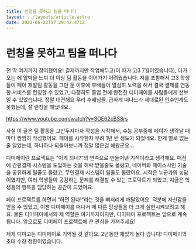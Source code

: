 ```yaml
---
title: 런칭을 못하고 팀을 떠나다
layout: ../layouts/article.astro
date: 2023-06-22T17:29:42.471Z
---
```


# 런칭을 못하고 팀을 떠나다

전 딱 여기까지 참여했어요! [](토스)[](QR)결제까지만 작업해두고(이 때가 고3 7월이였습니다), 다가오는 [](수능)에 압박을 느껴 더 이상 팀 활동을 이어가기 어려웠습니다. 저를 포함해서 고3 학생들이 페이 개발팀 활동을 그만 둔 이후에 후배들이 열심히 노력을 해서 결국 [](카드)결제를 연동한 서비스를 런칭할 수 있었고, 다행히도 졸업 전에 완전한 디미페이를 사람들에게 선보일 수 있었습니다. 정말 대견해요 우리 후배님들. 급하게 떠나느라 제대로된 인수인계도 못했는데, 잘 런칭을 해냈네요.

https://www.youtube.com/watch?v=3OE62cBS8rs

사실 이 글은 팀 활동을 그만두자마자 작성을 시작해서, 수능 공부중에 페이가 생각날 때 마다 짬짬히 작성했어요. 페이를 시작한지 무려 1년 반 정도가 되었네요. 한게 별로 없는줄 알았는데, 하나하나 되돌아보니까 정말 많은걸 해왔군요…

디미페이란 프로젝트는 “이게 되네?”의 연속으로 만들어낸 기적이라고 생각해요. 매점에 간편결제 시스템을 도입하는 것을 허락 받을줄도 몰랐고, 네이버와 페이스사인 기술을 공유하게 될줄도 몰랐고, 무인결제 시스템이 될줄도 몰랐어요. 시작은 누군가의 농담이였지만, 여러 학생들이 공감하는 문제를 해결할 수 있는 프로덕트가 되었고, 지금은 학생들의 행복을 담당하는 공간이 되었어요.

페이 프로젝트를 하면서 “하면 된다!”라는 것을 뼈저리게 깨달았어요. 덕분에 자신감을 얻을 수 있었고, 이젠 디미페이를 떠나서 제 다른 망상들을 더 크게 실현시켜보려고 해요. 물론 디미페이에서의 제 역할은 여기까지이지만, 디미페이 프로젝트는 앞으로 계속됩니다. 앞으로도 디미페이 프로젝트에 큰 관심을 가져주세요!

제게 디미고는 디미페이로 기억될 것 같아요. 2년동안 재밌게 놀다 갑니다! 디미페이의 초대 수장 정한이였습니다.
